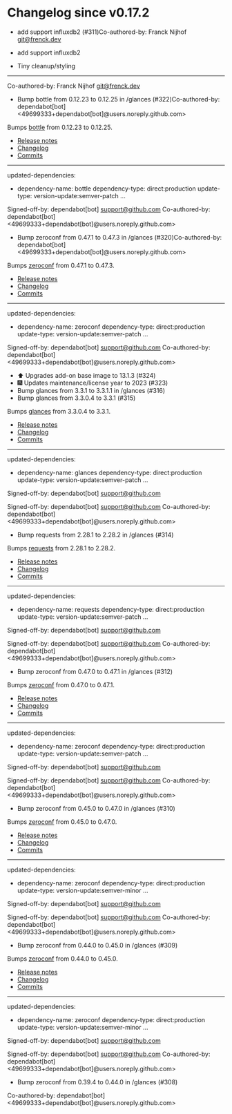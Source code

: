 # Changelog since v0.17.2
- add support influxdb2 (#311)Co-authored-by: Franck Nijhof <git@frenck.dev>

* add support influxdb2

* Tiny cleanup/styling

---------

Co-authored-by: Franck Nijhof <git@frenck.dev> 
- Bump bottle from 0.12.23 to 0.12.25 in /glances (#322)Co-authored-by: dependabot[bot] <49699333+dependabot[bot]@users.noreply.github.com>

Bumps [bottle](https://github.com/bottlepy/bottle) from 0.12.23 to 0.12.25.
- [Release notes](https://github.com/bottlepy/bottle/releases)
- [Changelog](https://github.com/bottlepy/bottle/blob/master/docs/changelog.rst)
- [Commits](https://github.com/bottlepy/bottle/compare/0.12.23...0.12.25)

---
updated-dependencies:
- dependency-name: bottle
  dependency-type: direct:production
  update-type: version-update:semver-patch
...

Signed-off-by: dependabot[bot] <support@github.com>
Co-authored-by: dependabot[bot] <49699333+dependabot[bot]@users.noreply.github.com> 
- Bump zeroconf from 0.47.1 to 0.47.3 in /glances (#320)Co-authored-by: dependabot[bot] <49699333+dependabot[bot]@users.noreply.github.com>

Bumps [zeroconf](https://github.com/python-zeroconf/python-zeroconf) from 0.47.1 to 0.47.3.
- [Release notes](https://github.com/python-zeroconf/python-zeroconf/releases)
- [Changelog](https://github.com/python-zeroconf/python-zeroconf/blob/master/CHANGELOG.md)
- [Commits](https://github.com/python-zeroconf/python-zeroconf/compare/0.47.1...0.47.3)

---
updated-dependencies:
- dependency-name: zeroconf
  dependency-type: direct:production
  update-type: version-update:semver-patch
...

Signed-off-by: dependabot[bot] <support@github.com>
Co-authored-by: dependabot[bot] <49699333+dependabot[bot]@users.noreply.github.com> 
- ⬆️ Upgrades add-on base image to 13.1.3 (#324) 
- 🎆 Updates maintenance/license year to 2023 (#323) 
- Bump glances from 3.3.1 to 3.3.1.1 in /glances (#316) 
- Bump glances from 3.3.0.4 to 3.3.1 (#315)

Bumps [glances](https://github.com/nicolargo/glances) from 3.3.0.4 to 3.3.1.
- [Release notes](https://github.com/nicolargo/glances/releases)
- [Changelog](https://github.com/nicolargo/glances/blob/develop/NEWS.rst)
- [Commits](https://github.com/nicolargo/glances/compare/v3.3.0.4...v3.3.1)

---
updated-dependencies:
- dependency-name: glances
  dependency-type: direct:production
  update-type: version-update:semver-patch
...

Signed-off-by: dependabot[bot] <support@github.com>

Signed-off-by: dependabot[bot] <support@github.com>
Co-authored-by: dependabot[bot] <49699333+dependabot[bot]@users.noreply.github.com> 
- Bump requests from 2.28.1 to 2.28.2 in /glances (#314)

Bumps [requests](https://github.com/psf/requests) from 2.28.1 to 2.28.2.
- [Release notes](https://github.com/psf/requests/releases)
- [Changelog](https://github.com/psf/requests/blob/main/HISTORY.md)
- [Commits](https://github.com/psf/requests/compare/v2.28.1...v2.28.2)

---
updated-dependencies:
- dependency-name: requests
  dependency-type: direct:production
  update-type: version-update:semver-patch
...

Signed-off-by: dependabot[bot] <support@github.com>

Signed-off-by: dependabot[bot] <support@github.com>
Co-authored-by: dependabot[bot] <49699333+dependabot[bot]@users.noreply.github.com> 
- Bump zeroconf from 0.47.0 to 0.47.1 in /glances (#312)

Bumps [zeroconf](https://github.com/python-zeroconf/python-zeroconf) from 0.47.0 to 0.47.1.
- [Release notes](https://github.com/python-zeroconf/python-zeroconf/releases)
- [Changelog](https://github.com/python-zeroconf/python-zeroconf/blob/master/CHANGELOG.md)
- [Commits](https://github.com/python-zeroconf/python-zeroconf/compare/0.47.0...0.47.1)

---
updated-dependencies:
- dependency-name: zeroconf
  dependency-type: direct:production
  update-type: version-update:semver-patch
...

Signed-off-by: dependabot[bot] <support@github.com>

Signed-off-by: dependabot[bot] <support@github.com>
Co-authored-by: dependabot[bot] <49699333+dependabot[bot]@users.noreply.github.com> 
- Bump zeroconf from 0.45.0 to 0.47.0 in /glances (#310)

Bumps [zeroconf](https://github.com/python-zeroconf/python-zeroconf) from 0.45.0 to 0.47.0.
- [Release notes](https://github.com/python-zeroconf/python-zeroconf/releases)
- [Changelog](https://github.com/python-zeroconf/python-zeroconf/blob/master/CHANGELOG.md)
- [Commits](https://github.com/python-zeroconf/python-zeroconf/compare/0.45.0...0.47.0)

---
updated-dependencies:
- dependency-name: zeroconf
  dependency-type: direct:production
  update-type: version-update:semver-minor
...

Signed-off-by: dependabot[bot] <support@github.com>

Signed-off-by: dependabot[bot] <support@github.com>
Co-authored-by: dependabot[bot] <49699333+dependabot[bot]@users.noreply.github.com> 
- Bump zeroconf from 0.44.0 to 0.45.0 in /glances (#309)

Bumps [zeroconf](https://github.com/python-zeroconf/python-zeroconf) from 0.44.0 to 0.45.0.
- [Release notes](https://github.com/python-zeroconf/python-zeroconf/releases)
- [Changelog](https://github.com/python-zeroconf/python-zeroconf/blob/master/CHANGELOG.md)
- [Commits](https://github.com/python-zeroconf/python-zeroconf/compare/0.44.0...0.45.0)

---
updated-dependencies:
- dependency-name: zeroconf
  dependency-type: direct:production
  update-type: version-update:semver-minor
...

Signed-off-by: dependabot[bot] <support@github.com>

Signed-off-by: dependabot[bot] <support@github.com>
Co-authored-by: dependabot[bot] <49699333+dependabot[bot]@users.noreply.github.com> 
- Bump zeroconf from 0.39.4 to 0.44.0 in /glances (#308)

Co-authored-by: dependabot[bot] <49699333+dependabot[bot]@users.noreply.github.com> 
